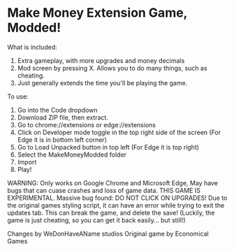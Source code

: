 # Make Money Extension Game, Modded!
What is included:
1. Extra gameplay, with more upgrades and money decimals
2. Mod screen by pressing X. Allows you to do many things, such as cheating.
3. Just generally extends the time you'll be playing the game.

To use:
1. Go into the Code dropdown
2. Download ZIP file, then extract.
3. Go to chrome://extensions or edge://extensions
4. Click on Developer mode toggle in the top right side of the screen    (For Edge it is in bottom left corner)
5. Go to Load Unpacked button in top left    (For Edge it is top right)
6. Select the MakeMoneyModded folder
7. Import
8. Play!

WARNING: Only works on Google Chrome and Microsoft Edge, May have bugs that can cuase crashes and loss of game data. THIS GAME IS EXPERIMENTAL.
Massive bug found: DO NOT CLICK ON UPGRADES! Due to the original games styling script, it can have an error while trying to exit the updates tab. This can break the game, and delete the save! (Luckily, the game is just cheating, so you can get it back easily... but still!)

Changes by WeDonHaveAName studios
Original game by Economical Games

